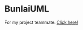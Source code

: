 # BunlaiUML
For my project teammate.
<a href="https://prakasitj.github.io/BunlaiUML/">Click here!</a>
